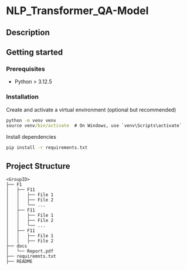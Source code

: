 # NLP_Transformer_QA-Model

## Description


## Getting started

### Prerequisites
- Python > 3.12.5

### Installation

Create and activate a virtual environment (optional but recommended)
```cmd
python -m venv venv
source venv/bin/activate  # On Windows, use `venv\Scripts\activate`
```
Install dependencies
```cmd
pip install -r requirements.txt
```
## Project Structure 

```
<GroupID>
├── F1
│   ├── F11
│   │   ├── File 1
│   │   ├── File 2
│   │   └── ...
│   ├── F11
│   │   ├── File 1
│   │   ├── File 2
│   │   └── ...
│   ├── F11
│   │   ├── File 1
│   │   ├── File 2
├── docs
│   └── Report.pdf
├── requiremnts.txt
├── README 
```
 